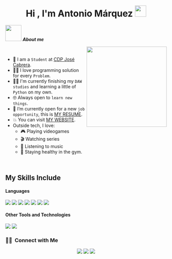 <h1 align="center"><b>Hi , I'm Antonio Márquez </b><img src="https://media.giphy.com/media/hvRJCLFzcasrR4ia7z/giphy.gif" width="35"></h1>

 <picture><img src = "https://github.com/7oSkaaa/7oSkaaa/blob/main/Images/about_me.gif?raw=true" width = 50px></picture> ***About me***

<picture> <img align="right" src="https://github.com/7oSkaaa/7oSkaaa/blob/main/Images/Right_Side.gif?raw=true" width = 250px></picture>

<br>

- :school: I am a `Student` at [CDP José Cabrera]([http://suez.edu.eg/ar/](https://cdpjosecabrera.es/)).
- :technologist: I love programming solution for every `Problem`.
- :student: I'm currently finishing my `DAW studies` and learning a little  of `Python` on my own.
- :nerd_face: Always open to `learn new things`.
- :thinking: I’m currently open for a new `job opportunity`, this is [MY RESUME](https://drive.google.com/file/d/1l__mSLTUASbas3CpJWlEZudJtDdPyXus/view).
- :boom: You can visit [MY WEBSITE](http://antoniomrqz.me).
-  Outside tech, I love:
   -  🎮 Playing videogames
   -  🎬 Watching series
   -  🎵 Listening to music
   -  🦾 Staying healthy in the gym.
<br>

## My Skills Include

<h4> Languages </h4>
<span> 
  <img src="https://img.shields.io/badge/HTML5-E34F26?style=for-the-badge&logo=html5&logoColor=white">
  <img src="https://img.shields.io/badge/CSS3-1572B6?style=for-the-badge&logo=css3&logoColor=white">
  <img src="https://img.shields.io/badge/JavaScript-F7DF1E?style=for-the-badge&logo=javascript&logoColor=black">
  <img src="https://img.shields.io/badge/Java-ED8B00?style=for-the-badge&logo=java&logoColor=white">
  <img src="https://img.shields.io/badge/python-3670A0?style=for-the-badge&logo=python&logoColor=ffdd54">
  <img src="https://img.shields.io/badge/php-3670A0?style=for-the-badge&logo=php&logoColor=ffffff">
  <img src="https://img.shields.io/badge/c#-3670A0?style=for-the-badge&logo=c#&logoColor=ffffff">
</span>

<h4> Other Tools and Technologies </h4>
<span>
  <img src="https://img.shields.io/badge/Git-F05032?style=for-the-badge&logo=git&logoColor=white">
  <img src="https://img.shields.io/badge/MySQL-00000F?style=for-the-badge&logo=mysql&logoColor=white">
</span>

### 🤝🏻 &nbsp;Connect with Me

<p align="center">
<a href="www.linkedin.com/in/antoniomrqz"><img src="https://img.shields.io/badge/-Antonio%20Márquez%20Barrios-0077B5?style=flat&logo=Linkedin&logoColor=white"/></a>
<a href="mailto:antonio.mrqz.brrs@gmail.com"><img src="https://img.shields.io/badge/-antonio.mrqz.brrs@gmail.com-D14836?style=flat&logo=Gmail&logoColor=white"/></a>
<a href="https://www.instagram.com/antonio.mrqz_/?hl=es"><img src="https://img.shields.io/badge/-@antonio.mrqz_-E4405F?style=flat&logo=Instagram&logoColor=white"/></a>
</p>
